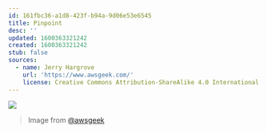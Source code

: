 ```yaml
---
id: 161fbc36-a1d8-423f-b94a-9d06e53e6545
title: Pinpoint
desc: ''
updated: 1600363321242
created: 1600363321242
stub: false
sources:
  - name: Jerry Hargrove
    url: 'https://www.awsgeek.com/'
    license: Creative Commons Attribution-ShareAlike 4.0 International License
---
```

![](/assets/images/Amazon-Pinpoint_en.jpg)
> Image from [@awsgeek](https://www.awsgeek.com/Amazon-Pinpoint/)
